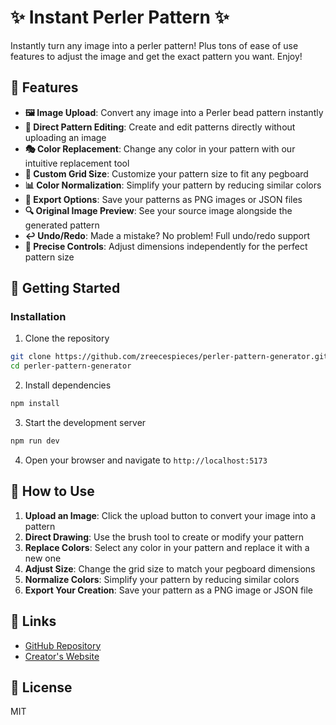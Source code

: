 # ✨ Instant Perler Pattern ✨

Instantly turn any image into a perler pattern! Plus tons of ease of use features to adjust the image and get the exact pattern you want. Enjoy!

## 🎨 Features

- **🖼️ Image Upload**: Convert any image into a Perler bead pattern instantly
- **🔄 Direct Pattern Editing**: Create and edit patterns directly without uploading an image
- **🎭 Color Replacement**: Change any color in your pattern with our intuitive replacement tool
- **🧩 Custom Grid Size**: Customize your pattern size to fit any pegboard
- **📊 Color Normalization**: Simplify your pattern by reducing similar colors
- **💾 Export Options**: Save your patterns as PNG images or JSON files
- **🔍 Original Image Preview**: See your source image alongside the generated pattern
- **↩️ Undo/Redo**: Made a mistake? No problem! Full undo/redo support
- **🎯 Precise Controls**: Adjust dimensions independently for the perfect pattern size

## 🚀 Getting Started

### Installation

1. Clone the repository

```bash
git clone https://github.com/zreecespieces/perler-pattern-generator.git
cd perler-pattern-generator
```

2. Install dependencies

```bash
npm install
```

3. Start the development server

```bash
npm run dev
```

4. Open your browser and navigate to `http://localhost:5173`

## 📖 How to Use

1. **Upload an Image**: Click the upload button to convert your image into a pattern
2. **Direct Drawing**: Use the brush tool to create or modify your pattern
3. **Replace Colors**: Select any color in your pattern and replace it with a new one
4. **Adjust Size**: Change the grid size to match your pegboard dimensions
5. **Normalize Colors**: Simplify your pattern by reducing similar colors
6. **Export Your Creation**: Save your pattern as a PNG image or JSON file

## 🔗 Links

- [GitHub Repository](https://github.com/zreecespieces/perler-pattern-generator)
- [Creator&#39;s Website](https://zacharyreece.dev)

## 📜 License

MIT
